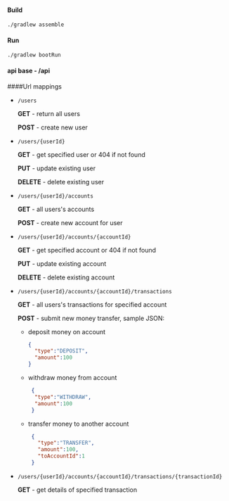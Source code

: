 #### Build

`./gradlew assemble`

#### Run

`./gradlew bootRun`

#### api base - /api
####Url mappings

* ``/users``

  **GET** - return all users

  **POST** - create new user 

* ``/users/{userId}``

  **GET** - get specified user or 404 if not found

  **PUT** - update existing user

  **DELETE** - delete existing user

* ``/users/{userId}/accounts``

  **GET** - all users's accounts

  **POST** - create new account for user


* ``/users/{userId}/accounts/{accountId}``

   **GET** - get specified account or 404 if not found

   **PUT** - update existing account

   **DELETE** - delete existing account



* ``/users/{userId}/accounts/{accountId}/transactions``

   **GET** - all users's transactions for specified account

   **POST** - submit new money transfer, sample JSON:

  * deposit money on account
    ```json
    {
      "type":"DEPOSIT",
      "amount":100
    }
    ```
  
  * withdraw money from account
    ```json
     {
      "type":"WITHDRAW",
      "amount":100
     }
    ```
    
   * transfer money to another account
     ```json
      {
        "type":"TRANSFER",
        "amount":100,
        "toAccountId":1
      }
     ```

* ``/users/{userId}/accounts/{accountId}/transactions/{transactionId}``

  **GET** - get details of specified transaction